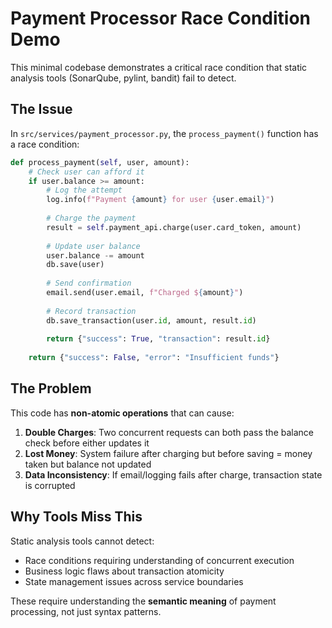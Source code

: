 # Payment Processor Race Condition Demo

This minimal codebase demonstrates a critical race condition that static analysis tools (SonarQube, pylint, bandit) fail to detect.

## The Issue

In `src/services/payment_processor.py`, the `process_payment()` function has a race condition:

```python
def process_payment(self, user, amount):
    # Check user can afford it
    if user.balance >= amount:
        # Log the attempt
        log.info(f"Payment {amount} for user {user.email}")
        
        # Charge the payment
        result = self.payment_api.charge(user.card_token, amount)
        
        # Update user balance
        user.balance -= amount
        db.save(user)
        
        # Send confirmation
        email.send(user.email, f"Charged ${amount}")
        
        # Record transaction
        db.save_transaction(user.id, amount, result.id)
        
        return {"success": True, "transaction": result.id}
    
    return {"success": False, "error": "Insufficient funds"}
```

## The Problem

This code has **non-atomic operations** that can cause:

1. **Double Charges**: Two concurrent requests can both pass the balance check before either updates it
2. **Lost Money**: System failure after charging but before saving = money taken but balance not updated
3. **Data Inconsistency**: If email/logging fails after charge, transaction state is corrupted

## Why Tools Miss This

Static analysis tools cannot detect:
- Race conditions requiring understanding of concurrent execution
- Business logic flaws about transaction atomicity
- State management issues across service boundaries

These require understanding the **semantic meaning** of payment processing, not just syntax patterns.